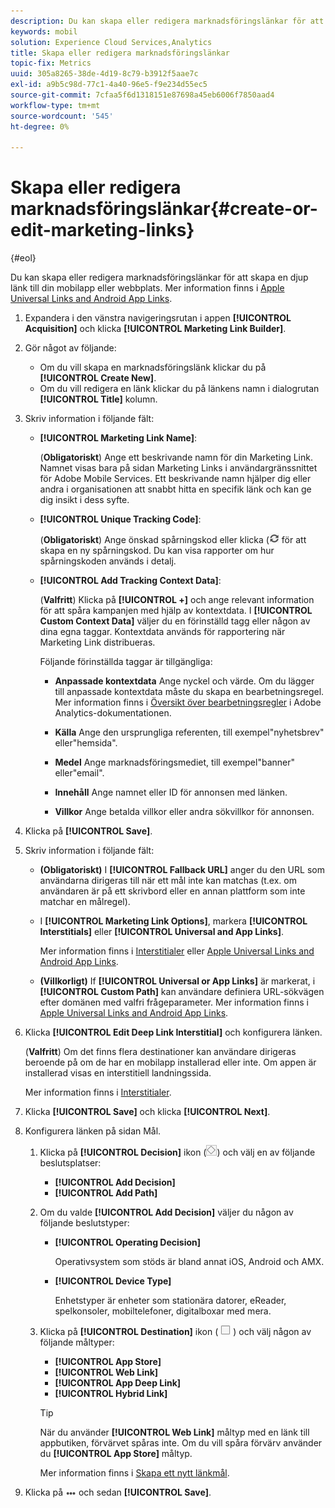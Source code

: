 ```yaml
---
description: Du kan skapa eller redigera marknadsföringslänkar för att skapa en djup länk till din mobilapp eller webbplats.
keywords: mobil
solution: Experience Cloud Services,Analytics
title: Skapa eller redigera marknadsföringslänkar
topic-fix: Metrics
uuid: 305a8265-38de-4d19-8c79-b3912f5aae7c
exl-id: a9b5c98d-77c1-4a40-96e5-f9e234d55ec5
source-git-commit: 7cfaa5f6d1318151e87698a45eb6006f7850aad4
workflow-type: tm+mt
source-wordcount: '545'
ht-degree: 0%

---
```


# Skapa eller redigera marknadsföringslänkar{#create-or-edit-marketing-links}

{#eol}

Du kan skapa eller redigera marknadsföringslänkar för att skapa en djup länk till din mobilapp eller webbplats. Mer information finns i [Apple Universal Links and Android App Links](/help/using/c-manage-app-settings/c-mob-confg-app/c-universal-app-links.md).

1. Expandera i den vänstra navigeringsrutan i appen **[!UICONTROL Acquisition]** och klicka **[!UICONTROL Marketing Link Builder]**.
1. Gör något av följande:

   * Om du vill skapa en marknadsföringslänk klickar du på **[!UICONTROL Create New]**.
   * Om du vill redigera en länk klickar du på länkens namn i dialogrutan **[!UICONTROL Title]** kolumn.

1. Skriv information i följande fält:

   * **[!UICONTROL Marketing Link Name]**:

      (**Obligatoriskt**) Ange ett beskrivande namn för din Marketing Link. Namnet visas bara på sidan Marketing Links i användargränssnittet för Adobe Mobile Services. Ett beskrivande namn hjälper dig eller andra i organisationen att snabbt hitta en specifik länk och kan ge dig insikt i dess syfte.

   * **[!UICONTROL Unique Tracking Code]**:

      (**Obligatoriskt**) Ange önskad spårningskod eller klicka (![skapa ikon](assets/icon_generate.png) för att skapa en ny spårningskod. Du kan visa rapporter om hur spårningskoden används i detalj.

   * **[!UICONTROL Add Tracking Context Data]**:

      (**Valfritt**) Klicka på **[!UICONTROL +]** och ange relevant information för att spåra kampanjen med hjälp av kontextdata. I **[!UICONTROL Custom Context Data]** väljer du en förinställd tagg eller någon av dina egna taggar. Kontextdata används för rapportering när Marketing Link distribueras.

      Följande förinställda taggar är tillgängliga:

      * **Anpassade kontextdata**
Ange nyckel och värde. Om du lägger till anpassade kontextdata måste du skapa en bearbetningsregel. Mer information finns i [Översikt över bearbetningsregler](https://experienceleague.adobe.com/docs/analytics/admin/admin-tools/processing-rules/processing-rules.html) i Adobe Analytics-dokumentationen.

      * **Källa**
Ange den ursprungliga referenten, till exempel&quot;nyhetsbrev&quot; eller&quot;hemsida&quot;.

      * **Medel**
Ange marknadsföringsmediet, till exempel&quot;banner&quot; eller&quot;email&quot;.

      * **Innehåll**
Ange namnet eller ID för annonsen med länken.

      * **Villkor**
Ange betalda villkor eller andra sökvillkor för annonsen.
1. Klicka på **[!UICONTROL Save]**.
1. Skriv information i följande fält:

   * **(Obligatoriskt)** I **[!UICONTROL Fallback URL]** anger du den URL som användarna dirigeras till när ett mål inte kan matchas (t.ex. om användaren är på ett skrivbord eller en annan plattform som inte matchar en målregel).
   * I **[!UICONTROL Marketing Link Options]**, markera **[!UICONTROL Interstitials]** eller **[!UICONTROL Universal and App Links]**.

      Mer information finns i [Interstitialer](/help/using/acquisition-main/c-marketing-links-builder/t-create-edit-adobe-links/t-interstitials.md) eller [Apple Universal Links and Android App Links](/help/using/c-manage-app-settings/c-mob-confg-app/c-universal-app-links.md).

   * **(Villkorligt)** If **[!UICONTROL Universal or App Links]** är markerat, i **[!UICONTROL Custom Path]** kan användare definiera URL-sökvägen efter domänen med valfri frågeparameter. Mer information finns i [Apple Universal Links and Android App Links](/help/using/c-manage-app-settings/c-mob-confg-app/c-universal-app-links.md).

1. Klicka **[!UICONTROL Edit Deep Link Interstitial]** och konfigurera länken.

   (**Valfritt**) Om det finns flera destinationer kan användare dirigeras beroende på om de har en mobilapp installerad eller inte. Om appen är installerad visas en interstitiell landningssida.

   Mer information finns i [Interstitialer](/help/using/acquisition-main/c-marketing-links-builder/t-create-edit-adobe-links/t-interstitials.md).

1. Klicka **[!UICONTROL Save]** och klicka **[!UICONTROL Next]**.
1. Konfigurera länken på sidan Mål.

   1. Klicka på **[!UICONTROL Decision]** ikon (![beslutsikon](assets/icon_decision.png)) och välj en av följande beslutsplatser:

      * **[!UICONTROL Add Decision]**
      * **[!UICONTROL Add Path]**
   1. Om du valde **[!UICONTROL Add Decision]** väljer du någon av följande beslutstyper:

      * **[!UICONTROL Operating Decision]**

         Operativsystem som stöds är bland annat iOS, Android och AMX.

      * **[!UICONTROL Device Type]**

         Enhetstyper är enheter som stationära datorer, eReader, spelkonsoler, mobiltelefoner, digitalboxar med mera.
   1. Klicka på **[!UICONTROL Destination]** ikon ( ![fyrkantig ikon](assets/icon_square.png) ) och välj någon av följande måltyper:

      * **[!UICONTROL App Store]**
      * **[!UICONTROL Web Link]**
      * **[!UICONTROL App Deep Link]**
      * **[!UICONTROL Hybrid Link]**

      >[!TIP]
      >
      >När du använder **[!UICONTROL Web Link]** måltyp med en länk till appbutiken, förvärvet spåras inte. Om du vill spåra förvärv använder du **[!UICONTROL App Store]** måltyp.

      Mer information finns i [Skapa ett nytt länkmål](/help/using/acquisition-main/c-manage-link-destinations/t-create-new-app-deep-link-destination.md).




1. Klicka på ![elipser](assets/icon_elipses.png) och sedan **[!UICONTROL Save]**.
